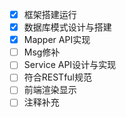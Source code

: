 <!--
 * @Description: 
 * @Version: 
 * @Autor: Zhangchunhao
 * @Date: 2022-04-23 10:21:44
 * @LastEditors: Zhanchunhao
 * @LastEditTime: 2022-04-23 21:53:51
-->
- [x] 框架搭建运行
- [x] 数据库模式设计与搭建
- [x] Mapper API实现
- [ ] Msg修补
- [ ] Service API设计与实现
- [ ] 符合RESTful规范
- [ ] 前端渲染显示
- [ ] 注释补充